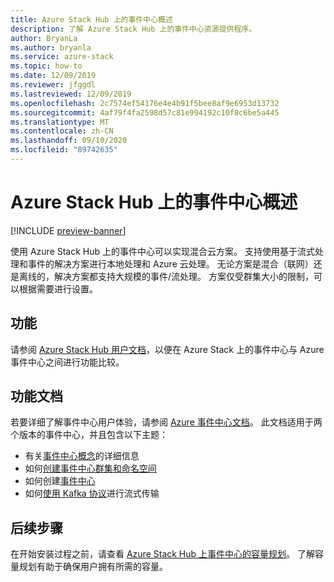 ```yaml
---
title: Azure Stack Hub 上的事件中心概述
description: 了解 Azure Stack Hub 上的事件中心资源提供程序。
author: BryanLa
ms.author: bryanla
ms.service: azure-stack
ms.topic: how-to
ms.date: 12/09/2019
ms.reviewer: jfggdl
ms.lastreviewed: 12/09/2019
ms.openlocfilehash: 2c7574ef54176e4e4b91f5bee8af9e6953d13732
ms.sourcegitcommit: 4af79f4fa2598d57c81e994192c10f8c6be5a445
ms.translationtype: MT
ms.contentlocale: zh-CN
ms.lasthandoff: 09/10/2020
ms.locfileid: "89742635"
---
```

# <a name="event-hubs-on-azure-stack-hub-overview"></a>Azure Stack Hub 上的事件中心概述

[!INCLUDE [preview-banner](../includes/event-hubs-preview.md)]

使用 Azure Stack Hub 上的事件中心可以实现混合云方案。 支持使用基于流式处理和事件的解决方案进行本地处理和 Azure 云处理。 无论方案是混合（联网）还是离线的，解决方案都支持大规模的事件/流处理。 方案仅受群集大小的限制，可以根据需要进行设置。 

## <a name="features"></a>功能

请参阅 [Azure Stack Hub 用户文档](../user/event-hubs-overview.md)，以便在 Azure Stack 上的事件中心与 Azure 事件中心之间进行功能比较。

## <a name="feature-documentation"></a>功能文档

若要详细了解事件中心用户体验，请参阅 [Azure 事件中心文档](/azure/event-hubs/)。 此文档适用于两个版本的事件中心，并且包含以下主题：

- 有关[事件中心概念](/azure/event-hubs/event-hubs-features)的详细信息
- 如何[创建事件中心群集和命名空间](/azure/event-hubs/event-hubs-dedicated-cluster-create-portal)
- 如何创建[事件中心](/azure/event-hubs/event-hubs-create#create-an-event-hub)
- 如何[使用 Kafka 协议](/azure/event-hubs/event-hubs-quickstart-kafka-enabled-event-hubs)进行流式传输


## <a name="next-steps"></a>后续步骤

在开始安装过程之前，请查看 [Azure Stack Hub 上事件中心的容量规划](event-hubs-rp-capacity-planning.md)。 了解容量规划有助于确保用户拥有所需的容量。
